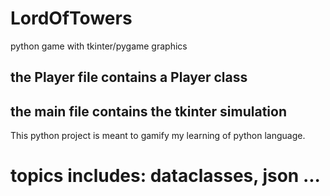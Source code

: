 # LordOfTowers
 python game with tkinter/pygame graphics

## the Player file contains a Player class
## the main file contains the tkinter simulation

 This python project is meant to gamify my learning of python language.

# topics includes: dataclasses, json ...
